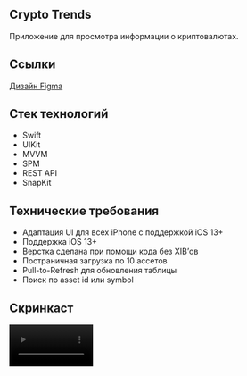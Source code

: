 ## Crypto Trends

Приложение для просмотра информации о криптовалютах.

## Ссылки

[Дизайн Figma](https://www.figma.com/file/RlX7lzD6vjHVXDY89UPu3Y/Junior-iOS-Dev-Test?type=design&node-id=4-5694&mode=design&t=6FIN21MQkXCiCD2W-0)

## Стек технологий
- Swift
- UIKit
- MVVM
- SPM
- REST API
- SnapKit

## Технические требования

- Адаптация UI для всех iPhone с поддержкой iOS 13+
- Поддержка iOS 13+
- Верстка сделана при помощи кода без XIB’ов
- Постраничная загрузка по 10 ассетов
- Pull-to-Refresh для обновления таблицы
- Поиск по asset id или symbol

## Скринкаст

<video src='https://github.com/shishmakovaDaria/Tracker/assets/114743567/4c2f1f96-ba9f-4c85-9b6b-ca6bb4b1a70f' width=150/>
